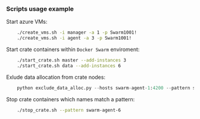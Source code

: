 ###  Scripts usage example 

Start azure VMs:

```bash
    ./create_vms.sh -i manager -a 1 -p Swarm1001!
    ./create_vms.sh -i agent -a 3 -p Swarm1001!

```

Start crate containers within `Docker Swarm` enviroment:

```bash 
    ./start_crate.sh master --add-instances 3
    ./start_crate.sh data --add-instances 6
```

Exlude data allocation from crate nodes:

```python
    python exclude_data_alloc.py --hosts swarm-agent-1:4200 --pattern swarm-agent-1%
```


Stop crate containers which names match a pattern:

```bash
    ./stop_crate.sh --pattern swarm-agent-6
```